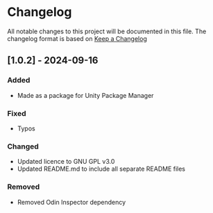 # Changelog

All notable changes to this project will be documented in this file.
The changelog format is based on [Keep a Changelog](https://keepachangelog.com/en/1.0.0/)


## [1.0.2] - 2024-09-16


### Added

- Made as a package for Unity Package Manager

### Fixed

- Typos

### Changed

- Updated licence to GNU GPL v3.0
- Updated README.md to include all separate README files


### Removed

- Removed Odin Inspector dependency